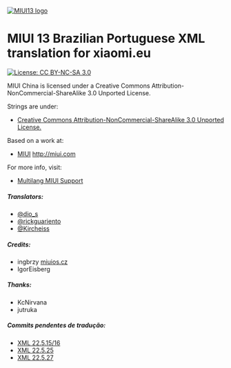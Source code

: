 [![MIUI13 logo](https://i.imgur.com/G9wfOYe.png)](https://xiaomi.eu/)

# MIUI 13 Brazilian Portuguese XML translation for xiaomi.eu

[![License: CC BY-NC-SA 3.0](https://img.shields.io/badge/license-CC%20BY--NC--SA%203.0-lightgrey.svg)](http://creativecommons.org/licenses/by-nc-sa/3.0/)

MIUI China is licensed under a Creative Commons Attribution-NonCommercial-ShareAlike 3.0 Unported License.

Strings are under:
- [Creative Commons Attribution-NonCommercial-ShareAlike 3.0 Unported License.](http://creativecommons.org/licenses/by-nc-sa/3.0/)

Based on a work at:
- [MIUI](http://miui.com)  http://miui.com

For more info, visit:
- [Multilang MIUI Support](http://xiaomi.eu) 

##### Translators:
- [@dio_s](https://t.me/dio_s) 
- [@rickguariento](https://t.me/rickguariento) 
- [@Kircheiss](https://t.me/Kircheiss)

##### Credits:
- ingbrzy [miuios.cz](https://miuios.cz) 
- IgorEisberg

##### Thanks:
- KcNirvana
- jutruka

##### Commits pendentes de tradução:
- [XML 22.5.15/16](https://github.com/RicardoGuariento/MIUI-XML-13-BRAZILIAN/commit/3735b4eab040825a6cb1133a5a8be639c6e35be0) 
- [XML 22.5.25](https://github.com/RicardoGuariento/MIUI-XML-13-BRAZILIAN/commit/ae82ce57e651a1309e20207c3bee653164c7cfab) 
- [XML 22.5.27](https://github.com/RicardoGuariento/MIUI-XML-13-BRAZILIAN/commit/e4c3d13df780e7b452af905bc9862f3d4811a300)
